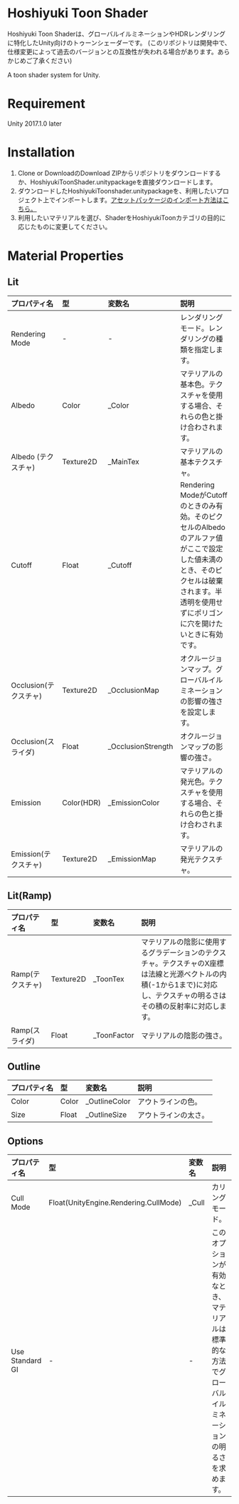 # Hoshiyuki Toon Shader
 Hoshiyuki Toon Shaderは、グローバルイルミネーションやHDRレンダリングに特化したUnity向けのトゥーンシェーダーです。
(このリポジトリは開発中で、仕様変更によって過去のバージョンとの互換性が失われる場合があります。あらかじめご了承ください)

 A toon shader system for Unity.

# Requirement
 Unity 2017.1.0 later

# Installation
1. Clone or DownloadのDownload ZIPからリポジトリをダウンロードするか、HoshiyukiToonShader.unitypackageを直接ダウンロードします。
2. ダウンロードしたHoshiyukiToonshader.unitypackageを、利用したいプロジェクト上でインポートします。[アセットパッケージのインポート方法はこちら。](https://docs.unity3d.com/jp/530/Manual/AssetPackages.html)
3. 利用したいマテリアルを選び、ShaderをHoshiyukiToonカテゴリの目的に応じたものに変更してください。 
 
# Material Properties

## Lit
|プロパティ名|型|変数名|説明|
|:--|:--|:--|:--|
|Rendering Mode|-|-|レンダリングモード。レンダリングの種類を指定します。|
|Albedo|Color|\_Color|マテリアルの基本色。テクスチャを使用する場合、それらの色と掛け合わされます。|
|Albedo (テクスチャ)|Texture2D|\_MainTex|マテリアルの基本テクスチャ。|
|Cutoff|Float|\_Cutoff|Rendering ModeがCutoffのときのみ有効。そのピクセルのAlbedoのアルファ値がここで設定した値未満のとき、そのピクセルは破棄されます。半透明を使用せずにポリゴンに穴を開けたいときに有効です。|
|Occlusion(テクスチャ)|Texture2D|\_OcclusionMap|オクルージョンマップ。グローバルイルミネーションの影響の強さを設定します。|
|Occlusion(スライダ)|Float|\_OcclusionStrength|オクルージョンマップの影響の強さ。|
|Emission|Color(HDR)|\_EmissionColor|マテリアルの発光色。テクスチャを使用する場合、それらの色と掛け合わされます。|
|Emission(テクスチャ)|Texture2D|\_EmissionMap|マテリアルの発光テクスチャ。|

## Lit(Ramp)
|プロパティ名|型|変数名|説明|
|:--|:--|:--|:--|
|Ramp(テクスチャ)|Texture2D|\_ToonTex|マテリアルの陰影に使用するグラデーションのテクスチャ。テクスチャのX座標は法線と光源ベクトルの内積(-1から1まで)に対応し、テクスチャの明るさはその積の反射率に対応します。|
|Ramp(スライダ)|Float|\_ToonFactor|マテリアルの陰影の強さ。|

## Outline
|プロパティ名|型|変数名|説明|
|:--|:--|:--|:--|
|Color|Color|\_OutlineColor|アウトラインの色。|
|Size|Float|\_OutlineSize|アウトラインの太さ。|

## Options
|プロパティ名|型|変数名|説明|
|:--|:--|:--|:--|
|Cull Mode|Float(UnityEngine.Rendering.CullMode)|\_Cull|カリングモード。|
|Use Standard GI|-|-|このオプションが有効なとき、マテリアルは標準的な方法でグローバルイルミネーションの明るさを求めます。|
